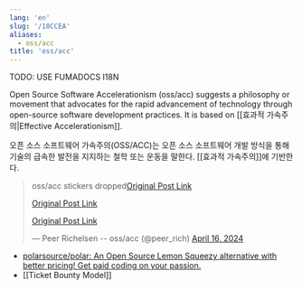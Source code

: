 ```yaml
---
lang: 'en'
slug: '/18CCEA'
aliases:
  - oss/acc
title: 'oss/acc'
---
```



TODO: USE FUMADOCS I18N

<div lang='en-US'>

Open Source Software Accelerationism (oss/acc) suggests a philosophy or movement that advocates for the rapid advancement of technology through open-source software development practices. It is based on [[효과적 가속주의|Effective Accelerationism]].

</div>


<div lang='ko-KR'>

오픈 소스 소프트웨어 가속주의(OSS/ACC)는 오픈 소스 소프트웨어 개발 방식을 통해 기술의 급속한 발전을 지지하는 철학 또는 운동을 말한다. [[효과적 가속주의]]에 기반한다.

</div>


<blockquote class="twitter-tweet">

oss/acc stickers dropped[Original Post Link](https://t.co/8g08SJHVzn)

[Original Post Link](https://t.co/MMusgDyLve)

[Original Post Link](https://t.co/ot8fTJmAId)

&mdash; Peer Richelsen -- oss/acc (@peer_rich) [April 16, 2024](https://twitter.com/peer_rich/status/1780354813793800698?ref_src=twsrc%5Etfw)

</blockquote>

- [polarsource/polar: An Open Source Lemon Squeezy alternative with better pricing! Get paid coding on your passion.](https://github.com/polarsource/polar)
- [[Ticket Bounty Model]]
